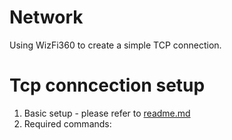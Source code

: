 # Network
Using WizFi360 to create a simple TCP connection. 

# Tcp conncection setup
1. Basic setup - please refer to [readme.md][link-readme]
2. Required commands:
```python


```


[link-readme]: https://github.com/ronpang/WizFi360-cpy
